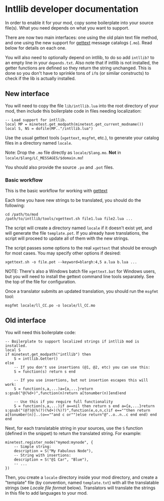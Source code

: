 
# Intllib developer documentation

In order to enable it for your mod, copy some boilerplate into your
source file(s). What you need depends on what you want to support.

There are now two main interfaces: one using the old plain text file method,
and one using the new support for [gettext][gettext] message catalogs (`.mo`).
Read below for details on each one.

You will also need to optionally depend on intllib, to do so add `intllib?`
to an empty line in your `depends.txt`. Also note that if intllib is not
installed, the getter functions are defined so they return the string
unchanged. This is done so you don't have to sprinkle tons of `if`s (or
similar constructs) to check if the lib is actually installed.

## New interface

You will need to copy the file `lib/intllib.lua` into the root directory of
your mod, then include this boilerplate code in files needing localization:

    -- Load support for intllib.
    local MP = minetest.get_modpath(minetest.get_current_modname())
    local S, NS = dofile(MP.."/intllib.lua")

Use the usual gettext tools (`xgettext`, `msgfmt`, etc.), to generate your
catalog files in a directory named `locale`.

Note: Drop the `.mo` file directly as `locale/$lang.mo`. **Not** in
`locale/$lang/LC_MESSAGES/$domain.mo`!

You should also provide the source `.po` and `.pot` files.

### Basic workflow

This is the basic workflow for working with [gettext][gettext]

Each time you have new strings to be translated, you should do the following:

    cd /path/to/mod
    /path/to/intllib/tools/xgettext.sh file1.lua file2.lua ...

The script will create a directory named `locale` if it doesn't exist yet,
and will generate the file `template.pot`. If you already have translations,
the script will proceed to update all of them with the new strings.

The script passes some options to the real `xgettext` that should be enough
for most cases. You may specify other options if desired:

    xgettext.sh -o file.pot --keyword=blargh:4,5 a.lua b.lua ...

NOTE: There's also a Windows batch file `xgettext.bat` for Windows users,
but you will need to install the gettext command line tools separately. See
the top of the file for configuration.

Once a translator submits an updated translation, you should run the `msgfmt`
tool:

    msgfmt locale/ll_CC.po -o locale/ll_CC.mo

## Old interface

You will need this boilerplate code:

    -- Boilerplate to support localized strings if intllib mod is installed.
    local S
    if minetest.get_modpath("intllib") then
        S = intllib.Getter()
    else
        -- If you don't use insertions (@1, @2, etc) you can use this:
        S = function(s) return s end
    
        -- If you use insertions, but not insertion escapes this will work:
        S = function(s,a,...)a={a,...}return s:gsub("@(%d+)",function(n)return a[tonumber(n)]end)end
    
        -- Use this if you require full functionality
        S = function(s,a,...)if a==nil then return s end a={a,...}return s:gsub("(@?)@(%(?)(%d+)(%)?)",function(e,o,n,c)if e==""then return a[tonumber(n)]..(o==""and c or"")else return"@"..o..n..c end end) end
    end

Next, for each translatable string in your sources, use the `S` function
(defined in the snippet) to return the translated string. For example:

    minetest.register_node("mymod:mynode", {
        -- Simple string:
        description = S("My Fabulous Node"),
        -- String with insertions:
        description = S("@1 Car", "Blue"),
        -- ...
    })

Then, you create a `locale` directory inside your mod directory, and create
a "template" file (by convention, named `template.txt`) with all the
translatable strings (see *Locale file format* below). Translators will
translate the strings in this file to add languages to your mod.

[gettext]: https://www.gnu.org/software/gettext/
